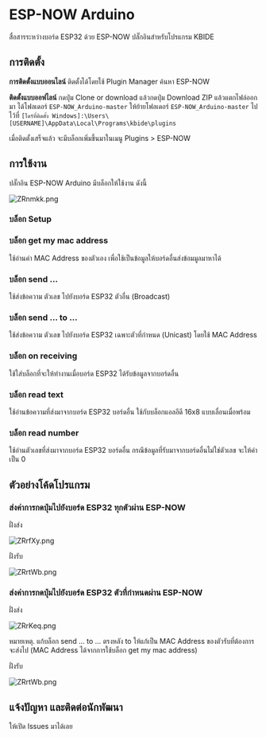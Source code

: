 # ESP-NOW Arduino

สื่อสารระหว่างบอร์ด ESP32 ด้วย ESP-NOW ปลั๊กอินสำหรับโปรแกรม KBIDE

## การติดตั้ง

**การติดตั้งแบบออนไลน์** ติดตั้งได้โดยใช้ Plugin Manager ค้นหา ESP-NOW

**ติดตั้งแบบออฟไลน์** กดปุ่ม Clone or download แล้วกดปุ่ม Download ZIP แล้วแตกไฟล์ออกมา ได้โฟลเดอร์ `ESP-NOW_Arduino-master` ให้ย้ายโฟลเดอร์ `ESP-NOW_Arduino-master` ไปไว้ที่ `[ไดร์ที่ติดตั้ง Windows]:\Users\[USERNAME]\AppData\Local\Programs\kbide\plugins`

เมื่อติดตั้งเสร็จแล้ว จะมีบล็อกเพิ่มขึ้นมาในเมนู Plugins > ESP-NOW

## การใช้งาน

ปลั๊กอิน ESP-NOW Arduino มีบล็อกให้ใช้งาน ดังนี้

![ZRnmkk.png](https://sv1.picz.in.th/images/2019/08/23/ZRnmkk.png)

### บล็อก Setup



### บล็อก get my mac address

ใช้อ่านค่า MAC Address ของตัวเอง เพื่อใช้เป็นข้อมูลให้บอร์ดอื่นส่งข้อมมูลมาหาได้

### บล็อก send ...

ใช้ส่งข้อความ ตัวเลข ไปยังบอร์ด ESP32 ตัวอื่น (Broadcast)

### บล็อก send ... to ...

ใช้ส่งข้อความ ตัวเลข ไปยังบอร์ด ESP32 เฉพาะตัวที่กำหนด (Unicast) โดยใช้ MAC Address

### บล็อก on receiving

ใช้ใส่บล็อกที่จะให้ทำงานเมื่อบอร์ด ESP32 ได้รับข้อมูลจากบอร์ดอื่น

### บล็อก read text

ใช้อ่านข้อความที่ส่งมาจากบอร์ด ESP32 บอร์ดอื่น ใช้กับบล็อกแอลอีดี 16x8 แบบเลื่อนเมื่อพร้อม

### บล็อก read number

ใช้อ่านตัวเลขที่ส่งมาจากบอร์ด ESP32 บอร์ดอื่น กรณีข้อมูลที่รับมาจากบอร์ดอื่นไม่ใช่ตัวเลข จะให้ค่าเป็น 0

## ตัวอย่างโค้ดโปรแกรม

### ส่งค่าการกดปุ่มไปยังบอร์ด ESP32 ทุกตัวผ่าน ESP-NOW

ฝั่งส่ง

![ZRrfXy.png](https://sv1.picz.in.th/images/2019/08/23/ZRrfXy.png)

ฝั่งรับ

![ZRrtWb.png](https://sv1.picz.in.th/images/2019/08/23/ZRrtWb.png)

### ส่งค่าการกดปุ่มไปยังบอร์ด ESP32 ตัวที่กำหนดผ่าน ESP-NOW

ฝั่งส่ง

![ZRrKeq.png](https://sv1.picz.in.th/images/2019/08/23/ZRrKeq.png)

หมายเหตุ. แก้บล็อก send ... to ... ตรงหลัง to ให้แก้เป็น MAC Address ของตัวรับที่ต้องการจะส่งไป (MAC Address ได้จากการใช้บล็อก get my mac address)


ฝั่งรับ

![ZRrtWb.png](https://sv1.picz.in.th/images/2019/08/23/ZRrtWb.png)

## แจ้งปัญหา และติดต่อนักพัฒนา

ให้เปิด Issues มาได้เลย

